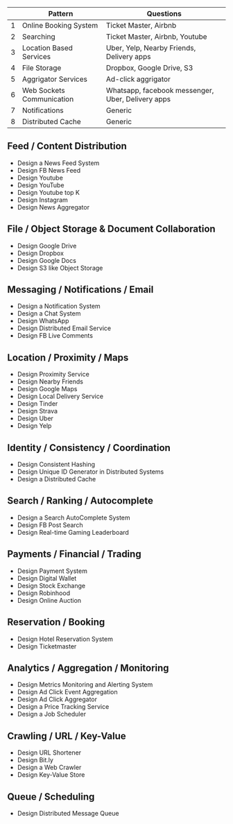 |   | Pattern                   | Questions                                         |
|---|---------------------------|---------------------------------------------------|
| 1 | Online Booking System     | Ticket Master, Airbnb                             |
| 2 | Searching                 | Ticket Master, Airbnb, Youtube                    |
| 3 | Location Based Services   | Uber, Yelp, Nearby Friends, Delivery apps         |
| 4 | File Storage              | Dropbox, Google Drive, S3                         |
| 5 | Aggrigator Services       | Ad-click aggrigator                               |
| 6 | Web Sockets Communication | Whatsapp, facebook messenger, Uber, Delivery apps |
| 7 | Notifications             | Generic                                           |
| 8 | Distributed Cache         | Generic                                           |


## **Feed / Content Distribution**
* Design a News Feed System
* Design FB News Feed
* Design Youtube
* Design YouTube
* Design Youtube top K
* Design Instagram
* Design News Aggregator

## **File / Object Storage & Document Collaboration**
* Design Google Drive
* Design Dropbox
* Design Google Docs
* Design S3 like Object Storage

## **Messaging / Notifications / Email**
* Design a Notification System
* Design a Chat System
* Design WhatsApp
* Design Distributed Email Service
* Design FB Live Comments

## **Location / Proximity / Maps**
* Design Proximity Service
* Design Nearby Friends
* Design Google Maps
* Design Local Delivery Service
* Design Tinder
* Design Strava
* Design Uber
* Design Yelp

## **Identity / Consistency / Coordination**
* Design Consistent Hashing
* Design Unique ID Generator in Distributed Systems
* Design a Distributed Cache

## **Search / Ranking / Autocomplete**
* Design a Search AutoComplete System
* Design FB Post Search
* Design Real-time Gaming Leaderboard

## **Payments / Financial / Trading**
* Design Payment System
* Design Digital Wallet
* Design Stock Exchange
* Design Robinhood
* Design Online Auction

## **Reservation / Booking**
* Design Hotel Reservation System
* Design Ticketmaster

## **Analytics / Aggregation / Monitoring**
* Design Metrics Monitoring and Alerting System
* Design Ad Click Event Aggregation
* Design Ad Click Aggregator
* Design a Price Tracking Service
* Design a Job Scheduler

## **Crawling / URL / Key-Value**
* Design URL Shortener
* Design Bit.ly
* Design a Web Crawler
* Design Key-Value Store

## **Queue / Scheduling**
* Design Distributed Message Queue